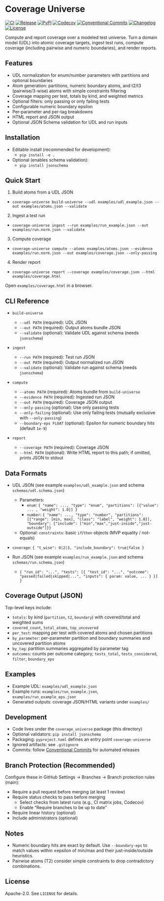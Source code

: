 # Coverage Universe

[![CI](https://github.com/JacobKline/coverage_universe/actions/workflows/ci.yml/badge.svg)](https://github.com/JacobKline/coverage_universe/actions/workflows/ci.yml)
[![Release](https://img.shields.io/github/v/release/JacobKline/coverage_universe)](https://github.com/JacobKline/coverage_universe/releases)
[![PyPI](https://img.shields.io/pypi/v/coverage-universe)](https://pypi.org/project/coverage-universe/)
[![Codecov](https://codecov.io/gh/JacobKline/coverage_universe/branch/main/graph/badge.svg?ts=1)](https://codecov.io/gh/JacobKline/coverage_universe)
[![Conventional Commits](https://img.shields.io/badge/Conventional%20Commits-1.0.0-yellow.svg)](https://conventionalcommits.org)
[![Changelog](https://img.shields.io/badge/Changelog-available-blue)](CHANGELOG.md)
[![License](https://img.shields.io/badge/License-Apache--2.0-green)](LICENSE)

Compute and report coverage over a modeled test universe. Turn a domain model (UDL) into atomic coverage targets, ingest test runs, compute coverage (including pairwise and numeric boundaries), and render reports.

## Features
- UDL normalization for enum/number parameters with partitions and optional boundaries
- Atom generation: partitions, numeric boundary atoms, and t2/t3 (pairwise/3-wise) atoms with simple constraints filtering
- Coverage mapping per test, totals by kind, and weighted metrics
- Optional filters: only passing or only failing tests
- Configurable numeric boundary epsilon
- Per-parameter and per-tag breakdowns
- HTML report and JSON output
- Optional JSON Schema validation for UDL and run inputs

## Installation
- Editable install (recommended for development):
  - `pip install -e .`
- Optional (enables schema validation):
  - `pip install jsonschema`

## Quick Start
1) Build atoms from a UDL JSON
- `coverage-universe build-universe --udl examples/udl_example.json --out examples/atoms.json --validate`

2) Ingest a test run
- `coverage-universe ingest --run examples/run_example.json --out examples/run.norm.json --validate`

3) Compute coverage
- `coverage-universe compute --atoms examples/atoms.json --evidence examples/run.norm.json --out examples/coverage.json --only-passing`

4) Render report
- `coverage-universe report --coverage examples/coverage.json --html examples/coverage.html`

Open `examples/coverage.html` in a browser.

## CLI Reference
- `build-universe`
  - `--udl PATH` (required): UDL JSON
  - `--out PATH` (required): Output atoms bundle JSON
  - `--validate` (optional): Validate UDL against schema (needs `jsonschema`)

- `ingest`
  - `--run PATH` (required): Test run JSON
  - `--out PATH` (required): Output normalized run JSON
  - `--validate` (optional): Validate run against schema (needs `jsonschema`)

- `compute`
  - `--atoms PATH` (required): Atoms bundle from `build-universe`
  - `--evidence PATH` (required): Ingested run JSON
  - `--out PATH` (required): Coverage JSON output
  - `--only-passing` (optional): Use only passing tests
  - `--only-failing` (optional): Use only failing tests (mutually exclusive with `--only-passing`)
  - `--boundary-eps FLOAT` (optional): Epsilon for numeric boundary hits (default `1e-9`)

- `report`
  - `--coverage PATH` (required): Coverage JSON
  - `--html PATH` (optional): Write HTML report to this path; if omitted, prints JSON to stdout

## Data Formats
- UDL JSON (see example `examples/udl_example.json` and schema `schemas/udl.schema.json`)
  - Parameters:
    - `enum`: `{ "name": ..., "type": "enum", "partitions": [{"value": ... , "weight": 1.0}] }`
    - `number`: `{ "name": ..., "type": "number", "partitions": [{"range": [min, max], "class": "label", "weight": 1.0}], "boundary": {"include": ["min","max","just-inside","just-outside"]}}`
  - Optional: `constraints`: basic `if`/`then` objects (MVP equality / not-equals)
- `coverage`: `{ "t_wise": 0|2|3, "include_boundary": true|false }`

- Run JSON (see example `examples/run_example.json` and schema `schemas/run.schema.json`)
  - `{ "run_id": "...", "tests": [{ "test_id": "...", "outcome": "passed|failed|skipped|...", "inputs": { param: value, ... } }] }`

## Coverage Output (JSON)
Top-level keys include:
- `totals`: by kind (`partition`, `t2`, `boundary`) with covered/total and weighted sums
- `covered_count`, `total_atoms`, `top_uncovered`
- `per_test`: mapping per test with covered atoms and chosen partitions
- `by_parameter`: per-parameter partition and boundary summaries and uncovered partition atoms
- `by_tag`: partition summaries aggregated by parameter tag
- `outcomes`: counts per outcome category; `tests_total`, `tests_considered`, `filter`, `boundary_eps`

## Examples
- Example UDL: `examples/udl_example.json`
- Example runs: `examples/run_example.json`, `examples/run_example_eps.json`
- Generated outputs: coverage JSON/HTML variants under `examples/`

## Development
- Code lives under the `coverage_universe` package (this directory)
- Optional validators: `pip install jsonschema`
- Packaging: `pyproject.toml` defines an entry point `coverage-universe`
- Ignored artifacts: see `.gitignore`
- Commits: follow [Conventional Commits](https://conventionalcommits.org) for automated releases

## Branch Protection (Recommended)
Configure these in GitHub Settings → Branches → Branch protection rules (main):
- Require a pull request before merging (at least 1 review)
- Require status checks to pass before merging
  - Select checks from latest runs (e.g., CI matrix jobs, Codecov)
  - Enable “Require branches to be up to date”
- Require linear history (optional)
- Include administrators (optional)

## Notes
- Numeric boundary hits are exact by default. Use `--boundary-eps` to match values within ±epsilon of min/max and their just-inside/outside heuristics.
- Pairwise atoms (T2) consider simple constraints to drop contradictory combinations.

## License
Apache-2.0. See `LICENSE` for details.
